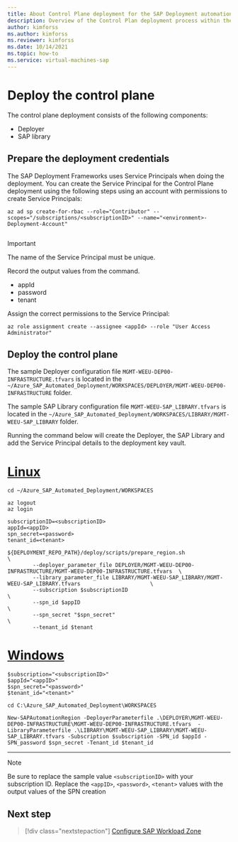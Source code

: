 ```yaml
---
title: About Control Plane deployment for the SAP Deployment automation framework
description: Overview of the Control Plan deployment process within the SAP deployment automation framework on Azure.
author: kimforss
ms.author: kimforss
ms.reviewer: kimforss
ms.date: 10/14/2021
ms.topic: how-to
ms.service: virtual-machines-sap
---
```


# Deploy the control plane

The control plane deployment consists of the following components:
 - Deployer
 - SAP library

## Prepare the deployment credentials

The SAP Deployment Frameworks uses Service Principals when doing the deployment. You can create the Service Principal for the Control Plane deployment using the following steps using an account with permissions to create Service Principals:


```azurecli-interactive
az ad sp create-for-rbac --role="Contributor" --scopes="/subscriptions/<subscriptionID>" --name="<environment>-Deployment-Account"
  
```

> [!IMPORTANT]
> The name of the Service Principal must be unique.
>
> Record the output values from the command.
   > - appId
   > - password
   > - tenant

Assign the correct permissions to the Service Principal: 

```azurecli-interactive
az role assignment create --assignee <appId> --role "User Access Administrator"
```

## Deploy the control plane
   
The sample Deployer configuration file `MGMT-WEEU-DEP00-INFRASTRUCTURE.tfvars` is located in the `~/Azure_SAP_Automated_Deployment/WORKSPACES/DEPLOYER/MGMT-WEEU-DEP00-INFRASTRUCTURE` folder.

The sample SAP Library configuration file `MGMT-WEEU-SAP_LIBRARY.tfvars` is located in the `~/Azure_SAP_Automated_Deployment/WORKSPACES/LIBRARY/MGMT-WEEU-SAP_LIBRARY` folder.

Running the command below will create the Deployer, the SAP Library and add the Service Principal details to the deployment key vault.

# [Linux](#tab/linux)

```azurecli-interactive
cd ~/Azure_SAP_Automated_Deployment/WORKSPACES

az logout
az login

subscriptionID=<subscriptionID>
appId=<appID>
spn_secret=<password>
tenant_id=<tenant>

${DEPLOYMENT_REPO_PATH}/deploy/scripts/prepare_region.sh                                                         \
        --deployer_parameter_file DEPLOYER/MGMT-WEEU-DEP00-INFRASTRUCTURE/MGMT-WEEU-DEP00-INFRASTRUCTURE.tfvars  \
        --library_parameter_file LIBRARY/MGMT-WEEU-SAP_LIBRARY/MGMT-WEEU-SAP_LIBRARY.tfvars                      \
        --subscription $subscriptionID                                                                           \
        --spn_id $appID                                                                                          \
        --spn_secret "$spn_secret"                                                                               \ 
        --tenant_id $tenant
```

# [Windows](#tab/windows)

```powershell-interactive
$subscription="<subscriptionID>"
$appId="<appID>"
$spn_secret="<password>"
$tenant_id="<tenant>"

cd C:\Azure_SAP_Automated_Deployment\WORKSPACES

New-SAPAutomationRegion -DeployerParameterfile .\DEPLOYER\MGMT-WEEU-DEP00-INFRASTRUCTURE\MGMT-WEEU-DEP00-INFRASTRUCTURE.tfvars  -LibraryParameterfile .\LIBRARY\MGMT-WEEU-SAP_LIBRARY\MGMT-WEEU-SAP_LIBRARY.tfvars -Subscription $subscription -SPN_id $appId -SPN_password $spn_secret -Tenant_id $tenant_id
```
---


> [!NOTE]
> Be sure to replace the sample value `<subscriptionID>` with your subscription ID.
> Replace the `<appID>`, `<password>`, `<tenant>` values with the output values of the SPN creation

## Next step

> [!div class="nextstepaction"]
> [Configure SAP Workload Zone](automation-workload-zone-deployment.md)


